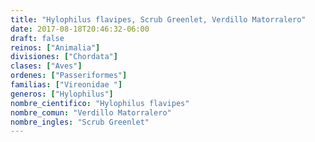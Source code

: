 ```yaml
---
title: "Hylophilus flavipes, Scrub Greenlet, Verdillo Matorralero"
date: 2017-08-18T20:46:32-06:00
draft: false
reinos: ["Animalia"]
divisiones: ["Chordata"]
clases: ["Aves"]
ordenes: ["Passeriformes"]
familias: ["Vireonidae "]
generos: ["Hylophilus"]
nombre_cientifico: "Hylophilus flavipes"
nombre_comun: "Verdillo Matorralero"
nombre_ingles: "Scrub Greenlet"
---
```

